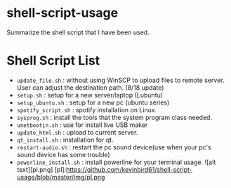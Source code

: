 # shell-script-usage
Summarize the shell script that I have been used.

# Shell Script List
  - `update_file.sh` : without using WinSCP to upload files to remote server. User can adjust the destination path. (8/18 update)
  - `setup.sh` : setup for a new server/laptop (Lubuntu)
  - `setup_ubuntu.sh` : setup for a new pc (ubuntu series)
  - `spotify_script.sh` : spotify installation on Linux.
  - `sysprog.sh` : install the tools that the system program class needed.
  - `unetbootin.sh` : use for install live USB maker
  - `update_html.sh` : upload to current server.
  - `qt_install.sh` : installation for qt.
  - `restart-audio.sh` : restart the pc sound device(use when your pc's sound device has some trouble)
  - `powerline_install.sh` : install powerline for your terminal usage.
  ![alt text][pl.png]
  [pl]:https://github.com/kevinbird61/shell-script-usage/blob/master/img/pl.png
